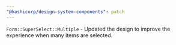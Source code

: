 ```yaml
---
"@hashicorp/design-system-components": patch
---
```


`Form::SuperSelect::Multiple` - Updated the design to improve the experience when many items are selected.
